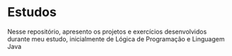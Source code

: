# Estudos
Nesse repositório, apresento os projetos e exercícios desenvolvidos durante meu estudo, inicialmente de Lógica de Programação e Linguagem Java
